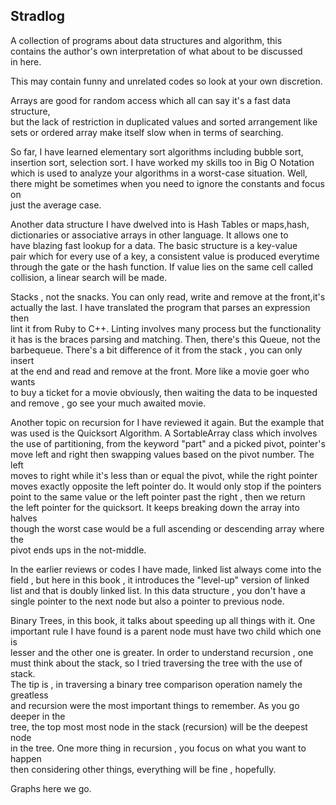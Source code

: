 ## Stradlog  
  
A collection of programs about data structures and algorithm, this    
contains the author's own interpretation of what about to be discussed  
in here. 
  
This may contain funny and unrelated codes so look at your own discretion.  
  
Arrays are good for random access which all can say it's a fast data structure,  
but the lack of restriction in duplicated values and sorted arrangement like  
sets or ordered array make itself slow when in terms of searching.  
  
So far, I have learned elementary sort algorithms including bubble sort,  
insertion sort, selection sort. I have worked my skills too in Big O Notation  
which is used to analyze your algorithms in a worst-case situation. Well,  
there might be sometimes when you need to ignore the constants and focus on  
just the average case.  
  
Another data structure I have dwelved into is Hash Tables or maps,hash,  
dictionaries or associative arrays in other language. It allows one to  
have blazing fast lookup for a data. The basic structure is a key-value  
pair which for every use of a key, a consistent value is produced everytime  
through the gate or the hash function. If value lies on the same cell called  
collision, a linear search will be made.

Stacks , not the snacks. You can only read, write and remove at the front,it's  
actually the last. I have translated the program that parses an expression then  
lint it from Ruby to C++. Linting involves many process but the functionality  
it has is the braces parsing and matching. Then, there's this Queue, not the  
barbequeue. There's a bit difference of it from the stack , you can only insert  
at the end and read and remove at the front. More like a movie goer who wants  
to buy a ticket for a movie obviously, then waiting the data to be inquested  
and remove , go see your much awaited movie.  
  
Another topic on recursion for I have reviewed it again. But the example that  
was used is the Quicksort Algorithm. A SortableArray class which involves  
the use of partitioning, from the keyword "part" and a picked pivot, pointer's  
move left and right then swapping values based on the pivot number. The left  
moves to right while it's less than or equal the pivot, while the right pointer  
moves exactly opposite the left pointer do. It would only stop if the pointers  
point to the same value or the left pointer past the right , then we return  
the left pointer for the quicksort. It keeps breaking down the array into halves  
though the worst case would be a full ascending or descending array where the  
pivot ends ups in the not-middle.  
  
In the earlier reviews or codes I have made, linked list always come into the  
field , but here in this book , it introduces the "level-up" version of linked  
list and that is doubly linked list. In this data structure , you don't have a  
single pointer to the next node but also a pointer to previous node.  
  
Binary Trees, in this book, it talks about speeding up all things with it. One  
important rule I have found is a parent node must have two child which one is  
lesser and the other one is greater. In order to understand recursion , one  
must think about the stack, so I tried traversing the tree with the use of stack.  
The tip is , in traversing a binary tree comparison operation namely the greatless  
and recursion were the most important things to remember. As you go deeper in the  
tree, the top most most node in the stack (recursion) will be the deepest node  
in the tree. One more thing in recursion , you focus on what you want to happen  
then considering other things, everything will be fine , hopefully.

Graphs here we go.

